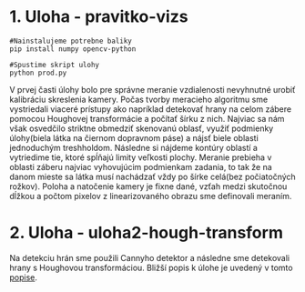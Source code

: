# 1. Uloha - pravitko-vizs
```
#Nainstalujeme potrebne baliky
pip install numpy opencv-python
```
```
#Spustime skript ulohy
python prod.py
```
V prvej časti úlohy bolo pre správne meranie vzdialenosti nevyhnutné urobiť kalibráciu skreslenia kamery.
Počas tvorby meracieho algoritmu sme vystriedali viaceré prístupy ako napríklad detekovať hrany na celom 
zábere pomocou Houghovej transformácie a počítať šírku z nich. Najviac sa nám však osvedčilo striktne obmedziť 
skenovanú oblasť, využiť podmienky úlohy(biela látka na čiernom dopravnom páse) a nájsť biele oblasti jednoduchým 
treshholdom. Následne si nájdeme kontúry oblastí a vytriedime tie, ktoré spĺňajú limity veľkosti plochy. Meranie 
prebieha v oblasti záberu najviac vyhovujúcim podmienkam zadania, to tak že na danom mieste sa látka musí nachádzať 
vždy po šírke celá(bez počiatočných rožkov). Poloha a natočenie kamery je fixne dané, vzťah medzi skutočnou dĺžkou 
a počtom pixelov z linearizovaného obrazu sme definovali meraním.

# 2. Uloha - uloha2-hough-transform

Na detekciu hrán sme použili Cannyho detektor a následne sme detekovali hrany s Houghovou transformáciou.
Bližší popis k úlohe je uvedený v tomto 
[popise](uloha2-hough-transform/Hougova_transformacia.md).